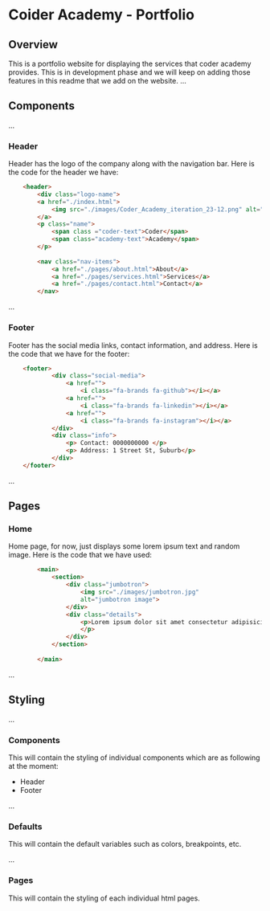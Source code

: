 # Coider Academy - Portfolio

## Overview
This is a portfolio website for displaying the services that coder academy provides. This is in development phase and we will keep on adding those features in this readme that we add on the website.
...
## Components
...
### Header
Header has the logo of the company along with the navigation bar. Here is the code for the header we have:
``` html
    <header>    
        <div class="logo-name">
        <a href="./index.html">
            <img src="./images/Coder_Academy_iteration_23-12.png" alt="Coder Academy Logo">
        </a>
        <p class="name">
            <span class ="coder-text">Coder</span>
            <span class="academy-text">Academy</span>
        </p>
        
        <nav class="nav-items">
            <a href="./pages/about.html">About</a>
            <a href="./pages/services.html">Services</a>
            <a href="./pages/contact.html">Contact</a>
        </nav>
```
...
### Footer
Footer has the social media links, contact information, and address. Here is the code that we have for the footer:

```html
    <footer>   
            <div class="social-media">
                <a href="">
                    <i class="fa-brands fa-github"></i></a>
                <a href="">
                    <i class="fa-brands fa-linkedin"></i></a>
                <a href="">
                    <i class="fa-brands fa-instagram"></i></a>
            </div>
            <div class="info">
                <p> Contact: 0000000000 </p>
                <p> Address: 1 Street St, Suburb</p>
            </div>
    </footer>
```
...

## Pages

### Home
Home page, for now, just displays some lorem ipsum text and random image. Here is the code that we have used:
```html
        <main>      
            <section>
                <div class="jumbotron">
                    <img src="./images/jumbotron.jpg"
                    alt="jumbotron image">
                </div>
                <div class="details">
                    <p>Lorem ipsum dolor sit amet consectetur adipisicing elit. 
                    </p>
                </div>
            </section>
            
        </main>
```

...
## Styling
...
### Components
This will contain the styling of individual components which are as following at the moment:
 - Header
 - Footer

...

### Defaults
This will contain the default variables such as colors, breakpoints, etc.

...

### Pages
This will contain the styling of each individual html pages.